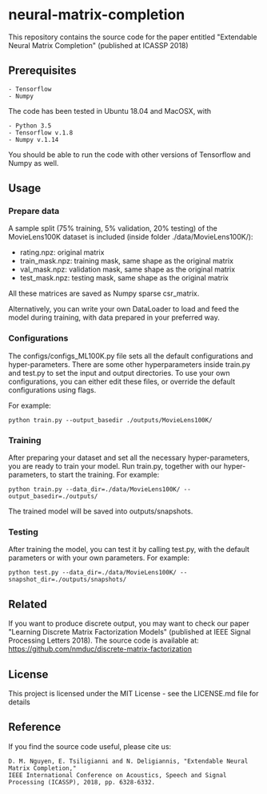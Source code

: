 # neural-matrix-completion

This repository contains the source code for the paper entitled "Extendable Neural Matrix Completion" (published at ICASSP 2018)

## Prerequisites
```
- Tensorflow 
- Numpy 
```
The code has been tested in Ubuntu 18.04 and MacOSX, with
```
- Python 3.5
- Tensorflow v.1.8
- Numpy v.1.14 
```
You should be able to run the code with other versions of Tensorflow and Numpy as well. 

## Usage
### Prepare data
A sample split (75% training, 5% validation, 20% testing) of the MovieLens100K dataset is included (inside folder ./data/MovieLens100K/):
- rating.npz: original matrix 
- train_mask.npz: training mask, same shape as the original matrix
- val_mask.npz: validation mask, same shape as the original matrix
- test_mask.npz: testing mask, same shape as the original matrix

All these matrices are saved as Numpy sparse csr_matrix. 

Alternatively, you can write your own DataLoader to load and feed the model during training, with data prepared in your preferred way.

### Configurations
The configs/configs_ML100K.py file sets all the default configurations and hyper-parameters.
There are some other hyperparameters inside train.py and test.py to set the input and output directories.
To use your own configurations, you can either edit these files, or override the default configurations using flags.

For example:
```
python train.py --output_basedir ./outputs/MovieLens100K/
```
### Training
After preparing your dataset and set all the necessary hyper-parameters, you are ready to train your model.
Run train.py, together with our hyper-parameters, to start the training. For example:
```
python train.py --data_dir=./data/MovieLens100K/ --output_basedir=./outputs/
```
The trained model will be saved into outputs/snapshots.

### Testing
After training the model, you can test it by calling test.py, with the default parameters or with your own parameters. For example:
```
python test.py --data_dir=./data/MovieLens100K/ --snapshot_dir=./outputs/snapshots/
```
## Related
If you want to produce discrete output, you may want to check our paper "Learning Discrete Matrix Factorization Models" (published at IEEE Signal Processing Letters 2018). 
The source code is available at: https://github.com/nmduc/discrete-matrix-factorization

## License
This project is licensed under the MIT License - see the LICENSE.md file for details

## Reference
If you find the source code useful, please cite us:
```
D. M. Nguyen, E. Tsiligianni and N. Deligiannis, "Extendable Neural Matrix Completion," 
IEEE International Conference on Acoustics, Speech and Signal Processing (ICASSP), 2018, pp. 6328-6332.
```
